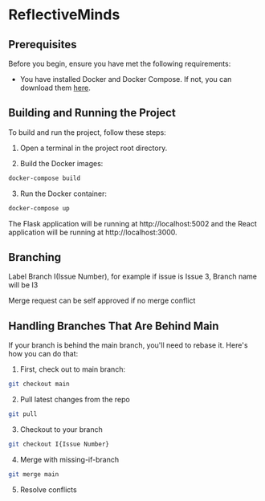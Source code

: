 # ReflectiveMinds

## Prerequisites

Before you begin, ensure you have met the following requirements:

* You have installed Docker and Docker Compose. If not, you can download them [here](https://www.docker.com/products/docker-desktop).

## Building and Running the Project

To build and run the project, follow these steps:

1. Open a terminal in the project root directory.

2. Build the Docker images:

```bash
docker-compose build
```

3. Run the Docker container:

```bash
docker-compose up
```

The Flask application will be running at http://localhost:5002 and the React application will be running at http://localhost:3000.

## Branching

Label Branch I(Issue Number), for example if issue is Issue 3, Branch name will be I3


Merge request can be self approved if no merge conflict


## Handling Branches That Are Behind Main

If your branch is behind the main branch, you'll need to rebase it. Here's how you can do that:

1. First, check out to main branch:

```bash
git checkout main
```

2. Pull latest changes from the repo
```bash
git pull
```

3. Checkout to your branch
```bash
git checkout I{Issue Number}
```

4. Merge with missing-if-branch
```bash
git merge main
```

5. Resolve conflicts

